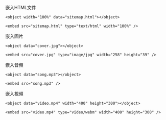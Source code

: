 嵌入HTML文件
```
<object width="100%" data="sitemap.html"></object>
```

```
<embed src="sitemap.html" type="text/html" width="100%" />
```

嵌入圖片
```
<object data="cover.jpg"></object>
```

```
<embed src="cover.jpg" type="image/jpg" width="258" height="39" />
```

嵌入音頻
```
<object data="song.mp3"></object>
```

```
<embed src="song.mp3" />
```

嵌入視頻
```
<object data="video.mp4" width="400" height="300"></object>
```

```
<embed src="video.mp4" type="video/webm" width="400" height="300" />
```